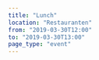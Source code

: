 ```yaml
---
title: "Lunch"
location: "Restauranten"
from: "2019-03-30T12:00"
to: "2019-03-30T13:00"
page_type: "event"
---
```

